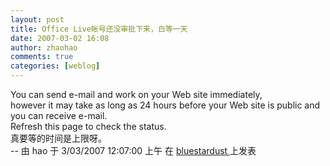 ```yaml
---
layout: post
title: Office Live帐号还没审批下来，白等一天
date: 2007-03-02 16:08
author: zhaohao
comments: true
categories: [weblog]
---
```

<div id="msgcns!A2B21BA57C861B3E!218" class="bvMsg">
<div>You can send e-mail and work on your Web site immediately,</div>
<div>however it may take as long as 24 hours before your Web site is public and you can receive e-mail.</div>
<div>Refresh this page to check the status.</div>
<div>真要等的时间是上限呀。</div>
--
由 hao 于 3/03/2007 12:07:00 上午 在 <a href="http://haov.blogspot.com/2007/03/office-live.html"> bluestardust </a> 上发表</div>
